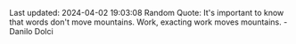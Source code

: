 Last updated: 2024-04-02 19:03:08
Random Quote: It's important to know that words don't move mountains. Work, exacting work moves mountains. - Danilo Dolci